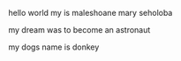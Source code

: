 hello world my is maleshoane mary seholoba

my dream was to become an astronaut

my dogs name is donkey
